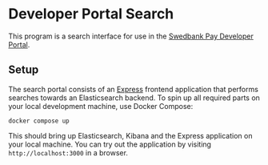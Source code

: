 # Developer Portal Search

This program is a search interface for use in the [Swedbank Pay Developer
Portal][devportal].

## Setup

The search portal consists of an [Express][express] frontend application that
performs searches towards an Elasticsearch backend. To spin up all required
parts on your local development machine, use Docker Compose:

```shell
docker compose up
```

This should bring up Elasticsearch, Kibana and the Express application on your
local machine. You can try out the application by visiting
`http://localhost:3000` in a browser.

[express]: https://expressjs.com/
[devportal]: developer.swedbankpay.com/

